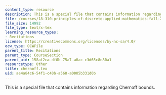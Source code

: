 ```yaml
---
content_type: resource
description: This is a special file that contains information regarding Chernoff bounds.
file: /courses/18-310-principles-of-discrete-applied-mathematics-fall-2013/ae4a84c654f1c40ba568a0005b331d0b_chernoff.tex
file_size: 14992
file_type: text/x-tex
learning_resource_types:
- Recitations
license: https://creativecommons.org/licenses/by-nc-sa/4.0/
ocw_type: OCWFile
parent_title: Recitations
parent_type: CourseSection
parent_uid: 158af2ca-df0b-75a7-a0ac-c3d65c8e80a1
resourcetype: Other
title: chernoff.tex
uid: ae4a84c6-54f1-c40b-a568-a0005b331d0b
---
```

This is a special file that contains information regarding Chernoff bounds.